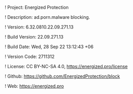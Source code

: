 ! Project: Energized Protection

! Description: ad.porn.malware blocking.

! Version: 6.32.0810.22.09.271.13

! Build Version: 22.09.271.13

! Build Date: Wed, 28 Sep 22 13:12:43 +06

! Version Code: 2711312

! License: CC BY-NC-SA 4.0, https://energized.pro/license

! Github: https://github.com/EnergizedProtection/block

! Web: https://energized.pro
